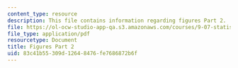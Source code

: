 ```yaml
---
content_type: resource
description: This file contains information regarding figures Part 2.
file: https://ol-ocw-studio-app-qa.s3.amazonaws.com/courses/9-07-statistics-for-brain-and-cognitive-science-fall-2016/83c41b55309d12648476fe7686872b6f_MIT9_07F16_lec4_Figures2.pdf
file_type: application/pdf
resourcetype: Document
title: Figures Part 2
uid: 83c41b55-309d-1264-8476-fe7686872b6f
---
```

